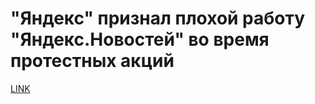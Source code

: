 # "Яндекс" признал плохой работу "Яндекс.Новостей" во время протестных акций



[LINK](https://varlamov.ru/2300354.html)